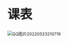 # 课表

<img src="https://knowledgeimagebed.oss-cn-hangzhou.aliyuncs.com/img/QQ%E5%9B%BE%E7%89%8720220523210719.jpg" alt="QQ图片20220523210719" style="zoom:67%;" />
